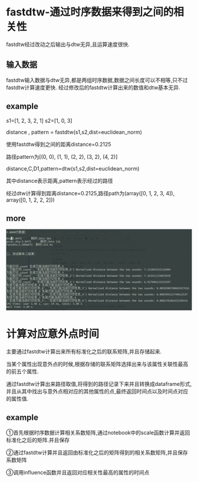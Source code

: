 fastdtw-通过时序数据来得到之间的相关性
=====

fastdtw经过改动之后输出与dtw无异,且运算速度很快.



输入数据
----

fastdtw输入数据与dtw无异,都是两组时序数据,数据之间长度可以不相等,只不过fastdtw计算速度更快.
经过修改后的fastdtw计算出来的数值和dtw基本无异.




example
---


s1=[1, 2, 3, 2, 1]
s2=[1, 0, 3]

distance , pattern = fastdtw(s1,s2,dist=euclidean_norm)

使用fastdtw得到之间的距离distance=0.2125

路径pattern为[(0, 0), (1, 1), (2, 2), (3, 2), (4, 2)]


distance,C,D1,pattern=dtw(s1,s2,dist=euclidean_norm)

其中distance表示距离,pattern表示经过的路径

经过dtw计算得到距离distance=0.2125,路径path为(array([0, 1, 2, 3, 4]), array([0, 1, 2, 2, 2]))



more
----

![](https://github.com/Orientsoft/prophet-suite/blob/master/fastdtw_corr/2019-03-22%2015-32-39%20%E7%9A%84%E5%B1%8F%E5%B9%95%E6%88%AA%E5%9B%BE.png)



计算对应意外点时间
===


主要通过fastdtw计算出来所有标准化之后的联系矩阵,并且存储起来.

当某个属性出现意外点的时候,根据存储的联系矩阵选择出来与该属性关联性最高的前五个属性.

通过fastdtw计算出来路径取值,将得到的路径记录下来并且转换成dataframe形式,并且从其中找出与意外点相对应的其他属性的点,最终返回时间点以及时间点对应的属性值.

example
---
①首先根据时序数据计算相关系数矩阵,通过notebook中的scale函数计算并返回标准化之后的矩阵.并且保存

②通过fastdtw计算并且返回由标准化之后的矩阵得到的相关系数矩阵,并且保存系数矩阵

③调用influence函数并且返回对应相关性最高的属性的时间点
